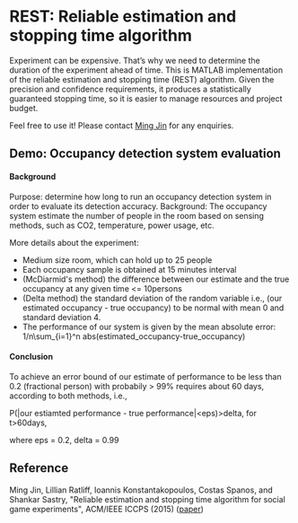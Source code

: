 # REST: Reliable estimation and stopping time algorithm

Experiment can be expensive. That’s why we need to determine the duration of the experiment ahead of time. This is MATLAB implementation of the reliable estimation and stopping time (REST) algorithm. Given the precision and confidence requirements, it produces a statistically guaranteed stopping time, so it is easier to manage resources and project budget.

Feel free to use it! Please contact [Ming Jin](http://www.jinming.tech/) for any enquiries.


## Demo: Occupancy detection system evaluation

#### Background

Purpose: determine how long to run an occupancy detection system in order to evaluate its detection accuracy. 
Background: The occupancy system estimate the number of people in the room based on sensing methods, such as CO2, temperature, power usage, etc.

More details about the experiment:
* Medium size room, which can hold up to 25 people
* Each occupancy sample is obtained at 15 minutes interval 
* (McDiarmid's method) the difference between our estimate and the true occupancy at any given time <= 10persons
* (Delta method) the standard deviation of the random variable i.e., (our estimated occupancy - true occupancy) to be normal with  mean 0 and standard deviation 4.
* The performance of our system is given by the mean absolute error: 1/n\sum_{i=1}^n abs(estimated_occupancy-true_occupancy)

#### Conclusion
To achieve an error bound of our estimate of performance to be less than 0.2 (fractional person) with probabily > 99% requires about 60 days, according to both methods, i.e., 

P(|our estiamted performance - true performance|<eps)>delta, for t>60days,

where eps = 0.2, delta = 0.99


## Reference

Ming Jin, Lillian Ratliff, Ioannis Konstantakopoulos, Costas Spanos, and Shankar Sastry, 
"Reliable estimation and stopping time algorithm for social game experiments", ACM/IEEE ICCPS (2015) ([paper](http://www.jinming.tech/papers/rest.pdf))